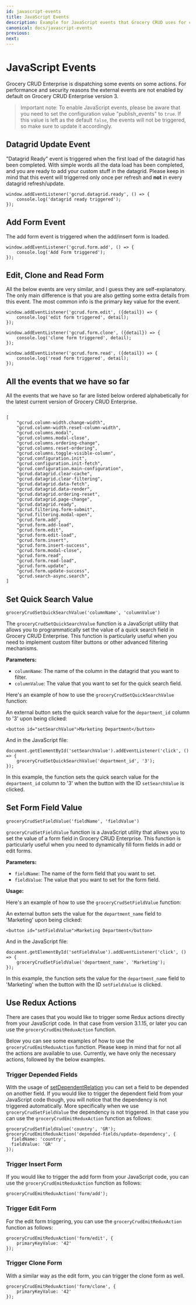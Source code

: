 ```yaml
---
id: javascript-events
title: JavaScript Events
description: Example for JavaScript events that Grocery CRUD uses for custom development through JavaScript.
canonical: docs/javascript-events
previous: 
next:
---
```


# JavaScript Events

Grocery CRUD Enterprise is dispatching some events on some actions. For performance and security reasons the external
events are not enabled by default on Grocery CRUD Enterprise version 3.

> Important note: To enable JavaScript events, please be aware that you need to set the configuration value 
> "publish_events" to `true`. If this value is left as the default `false`, the events will not be triggered,
> so make sure to update it accordingly.

## Datagrid Update Event

"Datagrid Ready" event is triggered when the first load of the datagrid has been completed.
With simple words all the data load has been completed, and you are ready to add your custom
stuff in the datagrid. Please keep in mind that this event will triggerred only once 
per refresh and **not** in every datagrid refresh/update.

<pre><code class="language-js">window.addEventListener('gcrud.datagrid.ready', () => {
    console.log('datagrid ready triggered');
});</code></pre>

## Add Form Event

The add form event is triggered when the add/insert form is loaded.

<pre><code class="language-js">window.addEventListener('gcrud.form.add', () => {
    console.log('Add Form triggered');
});</code></pre>

## Edit, Clone and Read Form

All the below events are very similar, and I guess they are self-explanatory. The only main
difference is that you are also getting some extra details from this event.
The most common info is the primary key value for the event.

<pre><code class="language-js">window.addEventListener('gcrud.form.edit', ({detail}) => {
    console.log('edit form triggered', detail);
});

window.addEventListener('gcrud.form.clone', ({detail}) => {
    console.log('clone form triggered', detail);
});

window.addEventListener('gcrud.form.read', ({detail}) => {
    console.log('read form triggered', detail);
});</code></pre>

## All the events that we have so far

All the events that we have so far are listed below ordered alphabetically for the latest current version of Grocery CRUD Enterprise.

<pre><code class="language-js">
[
    "gcrud.column-width.change-width",
    "gcrud.column-width.reset-column-width",
    "gcrud.columns.modal",
    "gcrud.columns.modal-close",
    "gcrud.columns.ordering-change",
    "gcrud.columns.reset-ordering",
    "gcrud.columns.toggle-visible-column",
    "gcrud.configuration.init",
    "gcrud.configuration.init-fetch",
    "gcrud.configuration.main-configuration",
    "gcrud.datagrid.clear-cache",
    "gcrud.datagrid.clear-filtering",
    "gcrud.datagrid.data-fetch",
    "gcrud.datagrid.data-render",
    "gcrud.datagrid.ordering-reset",
    "gcrud.datagrid.page-change",
    "gcrud.datagrid.ready",
    "gcrud.filtering.form-submit",
    "gcrud.filtering.modal-open",
    "gcrud.form.add",
    "gcrud.form.add-load",
    "gcrud.form.edit",
    "gcrud.form.edit-load",
    "gcrud.form.insert",
    "gcrud.form.insert-success",
    "gcrud.form.modal-close",
    "gcrud.form.read",
    "gcrud.form.read-load",
    "gcrud.form.update",
    "gcrud.form.update-success",
    "gcrud.search-async.search",
]
</code></pre>

## Set Quick Search Value

<pre><code class="language-js">groceryCrudSetQuickSearchValue('columnName', 'columnValue')</code></pre>

The `groceryCrudSetQuickSearchValue` function is a JavaScript utility that allows you to programmatically 
set the value of a quick search field in Grocery CRUD Enterprise. 
This function is particularly useful when you need to implement custom filter buttons or other advanced filtering mechanisms.

<strong>Parameters:</strong>

<ul>
    <li><code>columnName</code>: The name of the column in the datagrid that you want to filter.</li>
    <li><code>columnValue</code>: The value that you want to set for the quick search field.</li>
</ul>

Here's an example of how to use the `groceryCrudSetQuickSearchValue` function:

An external button sets the quick search value for the `department_id` column to '3' upon being clicked:

<pre><code class="language-html">&lt;button id="setSearchValue"&gt;Marketing Department&lt;/button&gt;</code></pre>

And in the JavaScript file:

<pre><code class="language-js">document.getElementById('setSearchValue').addEventListener('click', () => {
    groceryCrudSetQuickSearchValue('department_id', '3');
});</code></pre>

In this example, the function sets the quick search value for the `department_id` column to '3' when the button with
the ID `setSearchValue` is clicked.

## Set Form Field Value

<pre><code class="language-js">groceryCrudSetFieldValue('fieldName', 'fieldValue')</code></pre>

`groceryCrudSetFieldValue` function is a JavaScript utility that allows you to set the value of a form field in 
Grocery CRUD Enterprise. This function is particularly useful when you need  to dynamically fill form fields 
in add or edit forms.

<strong>Parameters:</strong>

- `fieldName`: The name of the form field that you want to set.
- `fieldValue`: The value that you want to set for the form field.

<strong>Usage:</strong>

Here's an example of how to use the `groceryCrudSetFieldValue` function:

An external button sets the value for the `department_name` field to 'Marketing' upon being clicked:

<pre><code class="language-html">&lt;button id="setFieldValue"&gt;Marketing Department&lt;/button&gt;</code></pre>

And in the JavaScript file:

<pre><code class="language-js">document.getElementById('setFieldValue').addEventListener('click', () => {
    groceryCrudSetFieldValue('department_name', 'Marketing');
});</code></pre>

In this example, the function sets the value for the `department_name` field to 'Marketing' when the button 
with the ID `setFieldValue` is clicked.

## Use Redux Actions

There are cases that you would like to trigger some Redux actions directly from your JavaScript code.
In that case from version 3.1.15, or later you can use the `groceryCrudEmitReduxAction` function.

Below you can see some examples of how to use the `groceryCrudEmitReduxAction` function. Please keep in mind 
that for not all the actions are available to use. Currently, we have only the necessary actions, followed by the
below examples.

### Trigger Depended Fields

With the usage of <a href="/docs/set-dependent-relation" target="_blank">setDependentRelation</a> you can set a field 
to be depended on another field. If you would like to trigger the dependent field from your JavaScript code though, you
will notice that the dependency is not triggered automatically.
More specifically when we use `groceryCrudSetFieldValue` the dependency is not triggered. 
In that case you can use the `groceryCrudEmitReduxAction` function as follows:

<pre><code class="language-js">groceryCrudSetFieldValue('country', 'GR');
groceryCrudEmitReduxAction('depended-fields/update-dependency', {
  fieldName: 'country',
  fieldValue: 'GR'
});</code></pre>

### Trigger Insert Form

If you would like to trigger the add form from your JavaScript code, you can use the
`groceryCrudEmitReduxAction` function as follows:

<pre><code class="language-js">groceryCrudEmitReduxAction('form/add');</code></pre>

### Trigger Edit Form

For the edit form triggering, you can use the `groceryCrudEmitReduxAction` function as follows:

<pre><code class="language-js">groceryCrudEmitReduxAction('form/edit', {
    primaryKeyValue: '42'
});
</code></pre>

### Trigger Clone Form

With a similar way as the edit form, you can trigger the clone form as well.

<pre><code class="language-js">groceryCrudEmitReduxAction('form/clone', {
    primaryKeyValue: '42'
});</code></pre>

